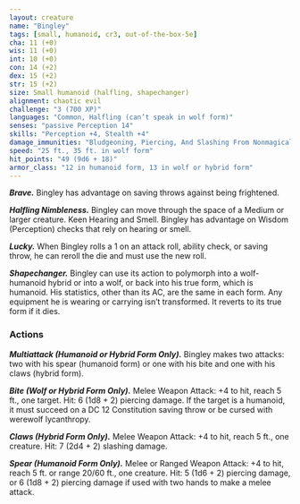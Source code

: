```yaml
---
layout: creature
name: "Bingley"
tags: [small, humanoid, cr3, out-of-the-box-5e]
cha: 11 (+0)
wis: 11 (+0)
int: 10 (+0)
con: 14 (+2)
dex: 15 (+2)
str: 15 (+2)
size: Small humanoid (halfling, shapechanger)
alignment: chaotic evil
challenge: "3 (700 XP)"
languages: "Common, Halfling (can’t speak in wolf form)"
senses: "passive Perception 14"
skills: "Perception +4, Stealth +4"
damage_immunities: "Bludgeoning, Piercing, And Slashing From Nonmagical Attacks That Aren’t Silvered"
speed: "25 ft., 35 ft. in wolf form"
hit_points: "49 (9d6 + 18)"
armor_class: "12 in humanoid form, 13 in wolf or hybrid form"
---
```


***Brave.*** Bingley has advantage on saving throws
against being frightened.

***Halfling Nimbleness.*** Bingley can move through
the space of a Medium or larger creature.
Keen Hearing and Smell. Bingley has advantage on
Wisdom (Perception) checks that rely on hearing or
smell.

***Lucky.*** When Bingley rolls a 1 on an attack roll, ability
check, or saving throw, he can reroll the die and
must use the new roll.

***Shapechanger.*** Bingley can use its action to polymorph
into a wolf-humanoid hybrid or into a wolf,
or back into his true form, which is humanoid. His
statistics, other than its AC, are the same in each
form. Any equipment he is wearing or carrying isn’t
transformed. It reverts to its true form if it dies.

### Actions

***Multiattack (Humanoid or Hybrid Form Only).***
Bingley makes two attacks: two with his spear (humanoid
form) or one with his bite and one with his
claws (hybrid form).

***Bite (Wolf or Hybrid Form Only).*** Melee Weapon
Attack: +4 to hit, reach 5 ft., one target. Hit: 6 (1d8 + 2) piercing damage. If the target is a humanoid, it
must succeed on a DC 12 Constitution saving throw
or be cursed with werewolf lycanthropy.

***Claws (Hybrid Form Only).*** Melee Weapon Attack: +4 to hit, reach 5 ft., one creature. Hit: 7 (2d4 + 2)
slashing damage.

***Spear (Humanoid Form Only).*** Melee or Ranged
Weapon Attack: +4 to hit, reach 5 ft. or range 20/60
ft., one creature. Hit: 5 (1d6 + 2) piercing damage,
or 6 (1d8 + 2) piercing damage if used with two
hands to make a melee attack.
